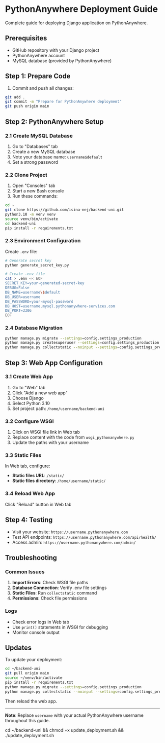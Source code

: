 # PythonAnywhere Deployment Guide

Complete guide for deploying Django application on PythonAnywhere.

## Prerequisites
- GitHub repository with your Django project
- PythonAnywhere account
- MySQL database (provided by PythonAnywhere)

## Step 1: Prepare Code
1. Commit and push all changes:
```bash
git add .
git commit -m "Prepare for PythonAnywhere deployment"
git push origin main
```

## Step 2: PythonAnywhere Setup

### 2.1 Create MySQL Database
1. Go to "Databases" tab
2. Create a new MySQL database
3. Note your database name: `username$default`
4. Set a strong password

### 2.2 Clone Project
1. Open "Consoles" tab
2. Start a new Bash console
3. Run these commands:
```bash
cd ~
git clone https://github.com/isina-nej/backend-uni.git
python3.10 -m venv venv
source venv/bin/activate
cd backend-uni
pip install -r requirements.txt
```

### 2.3 Environment Configuration
Create `.env` file:
```bash
# Generate secret key
python generate_secret_key.py

# Create .env file
cat > .env << EOF
SECRET_KEY=your-generated-secret-key
DEBUG=False
DB_NAME=username\$default
DB_USER=username
DB_PASSWORD=your-mysql-password
DB_HOST=username.mysql.pythonanywhere-services.com
DB_PORT=3306
EOF
```

### 2.4 Database Migration
```bash
python manage.py migrate --settings=config.settings_production
python manage.py createsuperuser --settings=config.settings_production
python manage.py collectstatic --noinput --settings=config.settings_production
```

## Step 3: Web App Configuration

### 3.1 Create Web App
1. Go to "Web" tab
2. Click "Add a new web app"
3. Choose Django
4. Select Python 3.10
5. Set project path: `/home/username/backend-uni`

### 3.2 Configure WSGI
1. Click on WSGI file link in Web tab
2. Replace content with the code from `wsgi_pythonanywhere.py`
3. Update the paths with your username

### 3.3 Static Files
In Web tab, configure:
- **Static files URL**: `/static/`
- **Static files directory**: `/home/username/static/`

### 3.4 Reload Web App
Click "Reload" button in Web tab

## Step 4: Testing
- Visit your website: `https://username.pythonanywhere.com`
- Test API endpoints: `https://username.pythonanywhere.com/api/health/`
- Access admin: `https://username.pythonanywhere.com/admin/`

## Troubleshooting

### Common Issues
1. **Import Errors**: Check WSGI file paths
2. **Database Connection**: Verify .env file settings
3. **Static Files**: Run `collectstatic` command
4. **Permissions**: Check file permissions

### Logs
- Check error logs in Web tab
- Use `print()` statements in WSGI for debugging
- Monitor console output

## Updates
To update your deployment:
```bash
cd ~/backend-uni
git pull origin main
source ~/venv/bin/activate
pip install -r requirements.txt
python manage.py migrate --settings=config.settings_production
python manage.py collectstatic --noinput --settings=config.settings_production
```
Then reload the web app.

---
**Note**: Replace `username` with your actual PythonAnywhere username throughout this guide.


cd ~/backend-uni && chmod +x update_deployment.sh && ./update_deployment.sh
